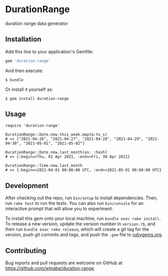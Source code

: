 # DurationRange

duration range data generator

## Installation

Add this line to your application's Gemfile:

```ruby
gem 'duration-range'
```

And then execute:

    $ bundle

Or install it yourself as:

    $ gem install duration-range

## Usage

```
require 'duration-range'

DurationRange::Date.new.this_week.map(&:to_s)
# => ["2021-04-26", "2021-04-27", "2021-04-28", "2021-04-29", "2021-04-30", "2021-05-01", "2021-05-02"]

DurationRange::Date.new.last_month(as: :hash)
# => {:begin=>Thu, 01 Apr 2021, :end=>Fri, 30 Apr 2021}

DurationRange::Time.new.last_month
# => {:begin=>2021-04-01 00:00:00 UTC, :end=>2021-05-01 00:00:00 UTC}
```

## Development

After checking out the repo, run `bin/setup` to install dependencies. Then, run `rake test` to run the tests. You can also run `bin/console` for an interactive prompt that will allow you to experiment.

To install this gem onto your local machine, run `bundle exec rake install`. To release a new version, update the version number in `version.rb`, and then run `bundle exec rake release`, which will create a git tag for the version, push git commits and tags, and push the `.gem` file to [rubygems.org](https://rubygems.org).

## Contributing

Bug reports and pull requests are welcome on GitHub at https://github.com/wtnabe/duration-range.
